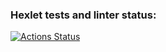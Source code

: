 ### Hexlet tests and linter status:
[![Actions Status](https://github.com/NikolyKa/python-project-lvl1/workflows/hexlet-check/badge.svg)](https://github.com/NikolyKa/python-project-lvl1/actions)